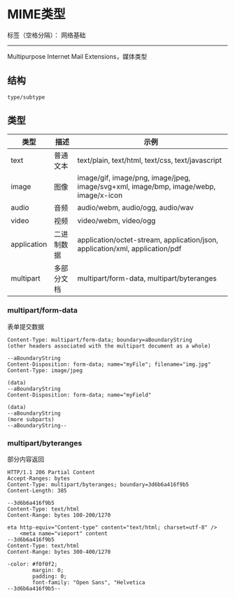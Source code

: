 # MIME类型

标签（空格分隔）： 网络基础

---

Multipurpose Internet Mail Extensions，媒体类型

## 结构

```
type/subtype
```

## 类型

| 类型 | 描述 | 示例 |
| --- | --- | --- |
| text | 普通文本 | text/plain, text/html, text/css, text/javascript |
| image | 图像 | image/gif, image/png, image/jpeg, image/svg+xml, image/bmp, image/webp, image/x-icon |
| audio | 音频 | audio/webm, audio/ogg, audio/wav |
| video | 视频 | video/webm, video/ogg |
| application | 二进制数据 | application/octet-stream, application/json,   application/xml, application/pdf |
| multipart | 多部分文档 | multipart/form-data, multipart/byteranges |

### multipart/form-data

表单提交数据

```
Content-Type: multipart/form-data; boundary=aBoundaryString
(other headers associated with the multipart document as a whole)

--aBoundaryString
Content-Disposition: form-data; name="myFile"; filename="img.jpg"
Content-Type: image/jpeg

(data)
--aBoundaryString
Content-Disposition: form-data; name="myField"

(data)
--aBoundaryString
(more subparts)
--aBoundaryString--
```

### multipart/byteranges

部分内容返回

```
HTTP/1.1 206 Partial Content
Accept-Ranges: bytes
Content-Type: multipart/byteranges; boundary=3d6b6a416f9b5
Content-Length: 385

--3d6b6a416f9b5
Content-Type: text/html
Content-Range: bytes 100-200/1270

eta http-equiv="Content-type" content="text/html; charset=utf-8" />
    <meta name="vieport" content
--3d6b6a416f9b5
Content-Type: text/html
Content-Range: bytes 300-400/1270

-color: #f0f0f2;
        margin: 0;
        padding: 0;
        font-family: "Open Sans", "Helvetica
--3d6b6a416f9b5--
```
